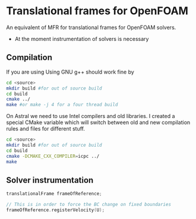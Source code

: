 # Translational frames for OpenFOAM

An equivalent of MFR for translational frames for OpenFOAM solvers.

 * At the moment instrumentation of solvers is necessary


## Compilation

If you are using Using GNU g++ should work fine by 


```bash
cd <source>
mkdir build #for out of source build
cd build
cmake ../
make #or make -j 4 for a four thread build
```

On Astral we need to use Intel compilers and old libraries. I created a special
CMake variable which will switch between old and new compilation rules and files
for different stuff.

```bash
cd <source>
mkdir build #for out of source build
cd build
cmake -DCMAKE_CXX_COMPILER=icpc ../
make
```

## Solver instrumentation

```cpp
translationalFrame frameOfReference;

// This is in order to force the BC change on fixed boundaries
frameOfReference.registerVelocity(U); 
```

